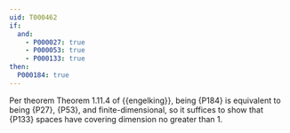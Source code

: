 ```yaml
---
uid: T000462
if:
  and:
    - P000027: true
    - P000053: true
    - P000133: true
then:
  P000184: true
---
```


Per theorem Theorem 1.11.4 of {{engelking}}, being {P184} is equivalent to being {P27}, {P53}, and finite-dimensional, so it suffices to show that {P133} spaces have covering dimension no greater than 1.
